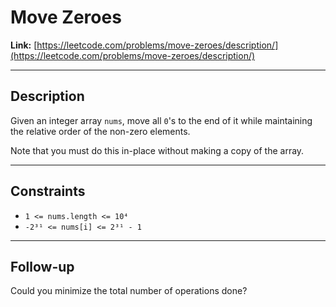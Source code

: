 # Move Zeroes

**Link:** [https://leetcode.com/problems/move-zeroes/description/](https://leetcode.com/problems/move-zeroes/description/)

---

## Description

Given an integer array `nums`, move all `0`'s to the end of it while maintaining the relative order of the non-zero elements.

Note that you must do this in-place without making a copy of the array.

---

## Constraints

- `1 <= nums.length <= 10⁴`  
- `-2³¹ <= nums[i] <= 2³¹ - 1`

---

## Follow-up

Could you minimize the total number of operations done?
